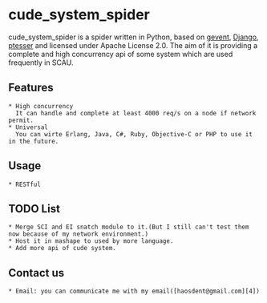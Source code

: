 cude_system_spider
==================

cude_system_spider is a spider written in Python, based on [gevent][1], [Django][2], [ptesser][3] and licensed under Apache License 2.0.
The aim of it is providing a complete and high concurrency api of some system which are used frequently in SCAU.

Features
--------
	* High concurrency
	  It can handle and complete at least 4000 req/s on a node if network permit.
	* Universal
	  You can wirte Erlang, Java, C#, Ruby, Objective-C or PHP to use it in the future.

Usage
-----
	* RESTful

TODO List
---------
	* Merge SCI and EI snatch module to it.(But I still can't test them now because of my network environment.)
	* Host it in mashape to used by more language.
	* Add more api of cude system.

Contact us
----------
	* Email: you can communicate me with my email([haosdent@gmail.com][4])

[1]: http://www.gevent.org/ "gevent"
[2]: https://www.djangoproject.com/ "Django"
[3]: https://code.google.com/p/pytesser/ "ptesser"
[4]: mailto:haosdent@gmail.com "haosdent@gmail.com"